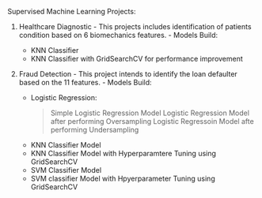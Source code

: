 Supervised Machine Learning Projects:
  1. Healthcare Diagnostic
    - This projects includes identification of patients condition based on 6 biomechanics features.
    - Models Build:
       * KNN Classifier  
       * KNN Classifier with GridSearchCV for performance improvement
    
  2. Fraud Detection
    - This project intends to identify the loan defaulter based on the 11 features.
    - Models Build:
       * Logistic Regression:
         > Simple Logistic Regression Model
         > Logistic Regression Model after performing Oversampling
         > Logistic Regressoin Model afte performing Undersampling
       * KNN Classifier Model
       * KNN Classifier Model with Hyperparamtere Tuning using GridSearchCV
       * SVM Classifier Model
       * SVM classifier Model with Hpyerparameter Tuning using GridSearchCV
